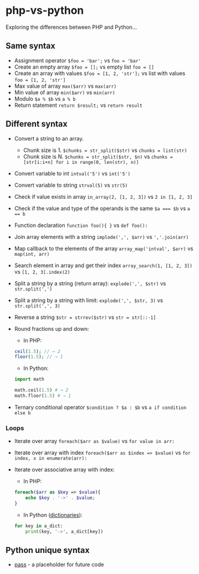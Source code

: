 # php-vs-python

Exploring the differences between PHP and Python…

## Same syntax

* Assignment operator `$foo = 'bar';` vs `foo = 'bar'`
* Create an empty array `$foo = [];` vs empty list `foo = []`
* Create an array with values `$foo = [1, 2, 'str'];` vs list with values `foo = [1, 2, 'str']`
* Max value of array `max($arr)` vs `max(arr)`
* Min value of array `min($arr)` vs `min(arr)`
* Modulo `$a % $b` vs `a % b`
* Return statement `return $result;` vs `return result`

## Different syntax

* Convert a string to an array. 
  * Chunk size is 1. `$chunks = str_split($str)` vs `chunks = list(str)`
  * Chunk size is N. `$chunks = str_split($str, $n)` vs `chunks = [str[i:i+n] for i in range(0, len(str), n)]`
* Convert variable to int `intval('5')` vs `int('5')`
* Convert variable to string `strval(5)` vs `str(5)`
* Check if value exists in array `in_array(2, [1, 2, 3])` vs `2 in [1, 2, 3]`
* Check if the value and type of the operands is the same `$a === $b` vs `a == b`
* Function declaration `function foo(){ }` vs `def foo():`
* Join array elements with a string `implode(',', $arr)` vs `','.join(arr)`
* Map callback to the elements of the array `array_map('intval', $arr)` vs `map(int, arr)`
* Search element in array and get their index `array_search(1, [1, 2, 3])` vs `[1, 2, 3].index(2)`
* Split a string by a string (return array): `explode(',', $str)` vs `str.split(',')`
* Split a string by a string with limit: `explode(',', $str, 3)` vs `str.split(',', 3)`
* Reverse a string `$str = strrev($str)` vs `str = str[::-1]`
* Round fractions up and down:
  * In PHP:
  ```php
  ceil(1.5); // → 2
  floor(1.5); // → 1
  ```
 
  * In Python:
  ```py
  import math
  
  math.ceil(1.5) # → 2
  math.floor(1.5) # → 1
  ```
  
* Ternary conditional operator `$condition ? $a : $b` vs `a if condition else b`

### Loops

* Iterate over array `foreach($arr as $value)` vs `for value in arr:`
* Iterate over array with index `foreach($arr as $index => $value)` vs `for index, x in enumerate(arr):`
* Iterate over associative array with index:
 
  * In PHP: 
  ```php
  foreach($arr as $key => $value){
      echo $key . '->' . $value;
  }
  ```

  * In Python ([dictionaries](https://www.w3schools.com/python/python_dictionaries.asp)): 
  ```py
  for key in a_dict:
      print(key, '->', a_dict[key])
  ```

## Python unique syntax

* [pass](https://www.w3schools.com/python/ref_keyword_pass.asp) - a placeholder for future code
